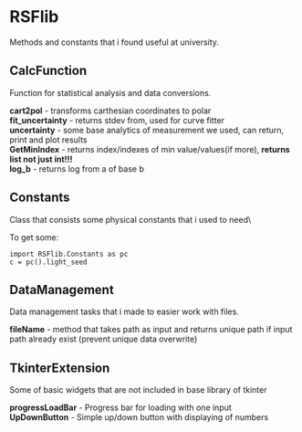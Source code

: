 # RSFlib
Methods and constants that i found useful at university.

## CalcFunction
Function for statistical analysis and data conversions. 

**cart2pol** - transforms carthesian coordinates to polar\
**fit_uncertainty** - returns stdev from, used for curve fitter\
**uncertainty** - some base analytics of measurement we used, can return, print and plot results\
**GetMinIndex** - returns index/indexes of min value/values(if more), **returns list not just int!!!**\
**log_b** - returns log from a of base b

## Constants
Class that consists some physical constants that i used to need\

To get some:
```
import RSFlib.Constants as pc
c = pc().light_seed
```

## DataManagement
Data management tasks that i made to easier work with files.

**fileName** - method that takes path as input and returns unique path if input
    path already exist (prevent unique data overwrite)

## TkinterExtension
Some of basic widgets that are not included in base library of tkinter

**progressLoadBar** - Progress bar for loading with one input\
**UpDownButton** - Simple up/down button with displaying of numbers
